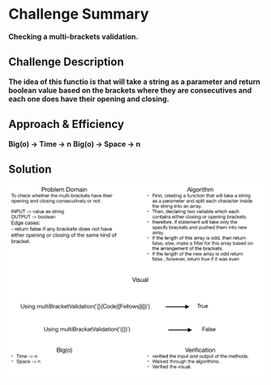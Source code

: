 # Challenge Summary
**Checking a multi-brackets validation.**

## Challenge Description
**The idea of this functio is that will take a string as a parameter and return boolean value based on the brackets where they are consecutives and each one does have their opening and closing.**

## Approach & Efficiency
**Big(o) -> Time -> n**
**Big(o) -> Space -> n**

## Solution
![Whiteboard](./whiteboard-13.png)